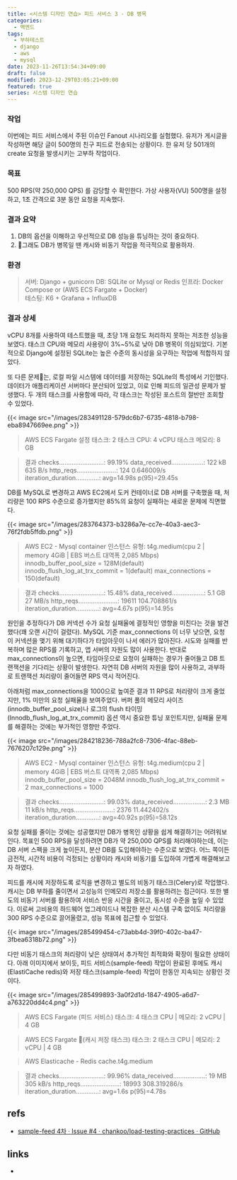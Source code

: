 ```yaml
---
title: <시스템 디자인 연습> 피드 서비스 3 - DB 병목
categories:
  - 백엔드
tags:
  - 부하테스트
  - django
  - aws
  - mysql
date: 2023-11-26T13:54:34+09:00
draft: false
modified: 2023-12-29T03:05:21+09:00
featured: true
series: 시스템 디자인 연습
---
```

### 작업
이번에는 피드 서비스에서 주된 이슈인 Fanout 시나리오를 실험했다. 유저가 게시글을 작성하면 해당 글이 500명의 친구 피드로 전송되는 상황이다. 한 유저 당 501개의 create 요청을 발생시키는 고부하 작업이다.

### 목표
500 RPS(약 250,000 QPS) 를 감당할 수 확인한다. 가상 사용자(VU) 500명을 설정하고, 1초 간격으로 3분 동안 요청을 지속했다.

### 결과 요약
1. DB의 옵션을 이해하고 우선적으로 DB 성능을 튜닝하는 것이 중요하다.
2. 그래도 DB가 병목일 땐 캐시와 비동기 작업을 적극적으로 활용하자.

### 환경
> 서버: Django + gunicorn
DB: SQLite or Mysql or Redis
인프라: Docker Compose or (AWS ECS Fargate + Docker)  
테스팅: K6 + Grafana + InfluxDB

### 결과 상세
vCPU 8개를 사용하여 테스트했을 때, 초당 1개 요청도 처리하지 못하는 저조한 성능을 보였다. 태스크 CPU와 메모리 사용량이 3%~5%로 낮아 DB 병목이 의심되었다. 기본적으로 Django에 설정된 SQLite는 높은 수준의 동시성을 요구하는 작업에 적합하지 않았다.

또 다른 문제는, 로컬 파일 시스템에 데이터를 저장하는 SQLite의 특성에서 기인했다. 데이터가 애플리케이션 서버마다 분산되어 있었고, 이로 인해 피드의 일관성 문제가 발생했다. 두 개의 태스크를 사용함에 따라, 각 태스크는 작성된 포스트의 절반만 조회할 수 있었다.

{{< image src="/images/283491128-579dc6b7-6735-4818-b798-eba8947669ee.png" >}}

> AWS ECS Fargate 설정
태스크: 2
태스크 CPU: 4 vCPU
태스크 메모리: 8 GB

> 결과
> checks.........................: 99.19% 
> data_received..................: 122 kB 635 B/s
> http_reqs......................: 124    0.646009/s
> iteration_duration.............: avg=14.98s  p(95)=29.45s


DB를 MySQL로 변경하고 AWS EC2에서 도커 컨테이너로 DB 서버를 구축했을 때, 처리량은 100 RPS 수준으로 증가했지만 85%의 요청이 실패하는 새로운 문제에 직면했다.

{{< image src="/images/283764373-b3286a7e-cc7e-40a3-aec3-76f2fdb5ffdb.png" >}}

> AWS EC2 - Mysql container
인스턴스 유형: t4g.medium(cpu 2 | memory 4GiB | EBS 버스트 대역폭 2,085 Mbps)
innodb_buffer_pool_size = 128M(default)
innodb_flush_log_at_trx_commit = 1(default)
max_connections = 150(default)

> 결과
> checks.........................: 15.48%
> data_received..................: 5.1 GB 27 MB/s
> http_reqs......................: 19611  104.708861/s
> iteration_duration.............: avg=4.67s   p(95)=14.95s


원인을 추정하다가 DB 커넥션 수가 요청 실패율에 결정적인 영향을 미친다는 것을 발견했다(꽤 오랜 시간이 걸렸다). MySQL 기준 max_connections 이 너무 낮으면, 요청이 커넥션을 맺기 위해 대기하다가 타임아웃이 나서 에러가 많아진다. 시도와 실패를 반복하며 많은 RPS를 기록하고, 앱 서버의 자원도 많이 사용한다. 반대로 max_connections이 높으면, 타임아웃으로 요청이 실패하는 경우가 줄어들고 DB 트랜잭션을 기다리는 상황이 발생한다. 자연히 DB 서버의 자원을 많이 사용하고, 과부하로 트랜잭션 처리량이 줄어들면 RPS 역시 적어진다.

아래처럼 max_connections을 1000으로 높여준 결과 11 RPS로 처리량이 크게 줄었지만, 1% 미만의 요청 실패율을 보여주었다. 버퍼 풀의 메모리 사이즈(innodb_buffer_pool_size)나 로그의 flush 타이밍(Innodb_flush_log_at_trx_commit) 옵션 역시 중요한 튜닝 포인트지만, 실패율 문제를 해결하는 것에는 부가적인 영향만 주었다.

{{< image src="/images/284218236-788a2fc8-7306-4fac-88eb-7676207c129e.png" >}}

> AWS EC2 - Mysql container
인스턴스 유형: t4g.medium(cpu 2 | memory 4GiB | EBS 버스트 대역폭 2,085 Mbps)
innodb_buffer_pool_size = 2048M
innodb_flush_log_at_trx_commit = 2
max_connections = 1000

> 결과
> checks.........................: 99.03% 
> data_received..................: 2.3 MB 11 kB/s
> http_reqs......................: 2376   11.442402/s
> iteration_duration.............: avg=40.92s  p(95)=58.12s


요청 실패를 줄이는 것에는 성공했지만 DB가 병목인 상황을 쉽게 해결하기는 어려워보인다. 목표인 500 RPS을 달성하려면 DB가 약 250,000 QPS를 처리해야하는데, 이는 DB 서버 스펙을 크게 높이든지, 분산 DB를 도입해야하는 수준으로 보였다. 어느 쪽이든 금전적, 시간적 비용이 걱정되는 상황이라 캐시와 비동기를 도입하여 가볍게 해결해보고자 하였다.

피드를 캐시에 저장하도록 로직을 변경하고 별도의 비동기 태스크(Celery)로 작업했다. 캐시는 DB 부하를 줄이면서 고성능의 인메모리 저장소를 활용하려는 접근이다. 또한 별도의 비동기 서버를 활용하여 서비스 반응 시간을 줄이고, 동시성 수준을 높일 수 있었다. 이로써 고비용의 하드웨어 업그레이드나 복잡한 분산 시스템 구축 없이도 처리량을 300 RPS 수준으로 끌어올렸고, 성능 목표에 접근할 수 있었다. 

{{< image src="/images/285499454-c73abb4d-39f0-402c-ba47-3fbea6318b72.png" >}}

다만 비동기 태스크의 처리량이 낮은 상태여서 추가적인 최적화와 확장이 필요한 상태이다. 아래 이미지에서 보이듯, 피드 서비스(sample-feed) 작업이 완료된 후에도 캐시(ElastiCache redis)와 저장 태스크(sample-feed) 작업이 한동안 지속되는 상황인 것이다.

{{< image src="/images/285499893-3a0f2d1d-1847-4905-a6d7-a763220dd4c4.png" >}}

> AWS ECS Fargate (피드 서비스)
태스크: 4
태스크 CPU | 메모리: 2 vCPU | 4 GB

> AWS ECS Fargate (캐시 저장 태스크)
태스크: 2
태스크 CPU | 메모리: 2 vCPU | 4 GB

> AWS Elasticache - Redis
cache.t4g.medium

> 결과
> checks.........................: 99.96% 
> data_received..................: 19 MB  305 kB/s
> http_reqs......................: 18993  308.319286/s
> iteration_duration.............: avg=1.6s  p(95)=4.78s


## refs
- [sample-feed 4차 · Issue #4 · chankoo/load-testing-practices · GitHub](https://github.com/chankoo/load-testing-practices/issues/4)


## links
- 
